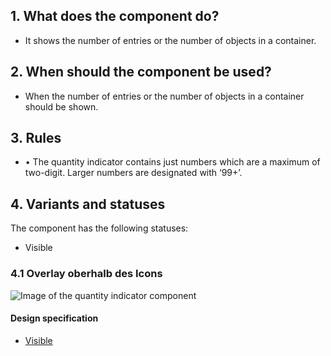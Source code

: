 ## 1. What does the component do?
* It shows the number of entries or the number of objects in a container.  


## 2. When should the component be used?
* When the number of entries or the number of objects in a container should be shown. 


## 3. Rules
* •	The quantity indicator contains just numbers which are a maximum of two-digit. Larger numbers are designated with ‘99+’. 


## 4. Variants and statuses
The component has the following statuses:
* Visible

### 4.1 Overlay oberhalb des Icons
![Image of the quantity indicator component](https://raw.githubusercontent.com/sbb-design-systems/design-system-webapp-documentation/master/documentation/components/quantity-indicator/images/quantity_indicator_default.png 'class: image')

#### Design specification
* [Visible](https://www.sketch.com/s/58b25e4c-bf9c-4f74-973f-503538fcbea2/a/nKQDxd#Inspector)